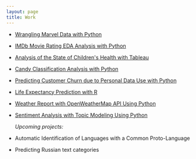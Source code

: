 ```yaml
---
layout: page
title: Work
---
```


- [Wrangling Marvel Data with Python](https://github.com/natacasey/Wrangling_Marvel_Data_with_Python)
- [IMDb Movie Rating EDA Analysis with Python](https://github.com/natacasey/IMDb_Movie_Rating_Analysis_with_Python)
- [Analysis of the State of Children's Health with Tableau](https://github.com/natacasey/Health_of_Children_of_the_World_with_Tableau)
- [Candy Classification Analysis with Python](https://github.com/natacasey/Candy_Classification_with_Python)
- [Predicting Customer Churn due to Personal Data Use with Python](https://github.com/natacasey/Customer_Churn_Prediction_with_Python)
- [Life Expectancy Prediction with R](https://github.com/natacasey/Life_Expectancy_Prediction_Project_with_R)
- [Weather Report with OpenWeatherMap API Using Python](https://github.com/natacasey/Weather_Report_with_OpenWeatherMap_Using_Python)
- [Sentiment Analysis with Topic Modeling Using Python](https://github.com/natacasey/Sentiment_Analysis_with_Topic_Modeling_using_Python)

  *Upcoming projects:*
  
- Automatic Identification of Languages with a Common Proto-Language
- Predicting Russian text categories

